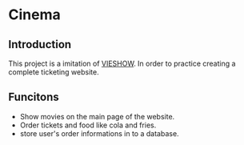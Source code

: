 # Cinema

## Introduction
This project is a imitation of [VIESHOW](https://www.vscinemas.com.tw/hold/). In order to practice creating a complete ticketing website.

## Funcitons
- Show movies on the main page of the website.
- Order tickets and food like cola and fries.
- store user's order informations in to a database.

